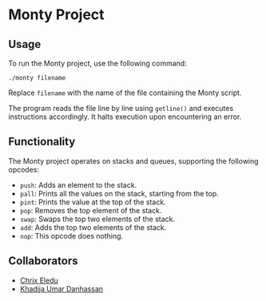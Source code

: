 # Monty Project

## Usage

To run the Monty project, use the following command:

```
./monty filename
```

Replace `filename` with the name of the file containing the Monty script.

The program reads the file line by line using `getline()` and executes instructions accordingly. It halts execution upon encountering an error.

## Functionality

The Monty project operates on stacks and queues, supporting the following opcodes:

- `push`: Adds an element to the stack.
- `pall`: Prints all the values on the stack, starting from the top.
- `pint`: Prints the value at the top of the stack.
- `pop`: Removes the top element of the stack.
- `swap`: Swaps the top two elements of the stack.
- `add`: Adds the top two elements of the stack.
- `nop`: This opcode does nothing.

## Collaborators

- [Chrix Eledu](https://github.com/)
- [Khadija Umar Danhassan](https://github.com/magadjiya)
